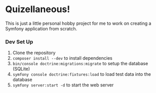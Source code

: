 # Quizellaneous!

This is just a little personal hobby project for me to work on creating a Symfony application from scratch.

### Dev Set Up

1. Clone the repository
2. `composer install --dev` to install dependencies
3. `bin/console doctrine:migrations:migrate` to setup the database (SQLite)
4. `symfony console doctrine:fixtures:load` to load test data into the database
5. `symfony server:start -d` to start the web server
